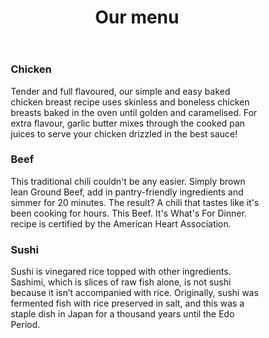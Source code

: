 <html lang="en">

<head>
	<meta charset="utf-8">
	<meta name="viewport" content="width=device-width, initial-scale-1">
	<title>Assignment solution module 2</title>
</head>
<body>
	<header>
	<h1>Our menu</h1>
	</header>
<div class="row">
	<div class="col-lg-4 col-md-6 col-sm-12">
<section class="box">
	<h3 class="title">Chicken</h3>
	<p>Tender and full flavoured, our simple and easy baked chicken breast recipe uses skinless and boneless chicken breasts baked in the oven until golden and caramelised. For extra flavour, garlic butter mixes through the cooked pan juices to serve your chicken drizzled in the best sauce!</p>
</section>
</div>


<div class="col-lg-4 col-md-6 col-sm-12">
	<section class="box1">
		<h3  class="title">Beef</h3>
		<p>This traditional chili couldn't be any easier. Simply brown lean Ground Beef, add in pantry-friendly ingredients and simmer for 20 minutes. The result? A chili that tastes like it's been cooking for hours. This Beef. It's What's For Dinner. recipe is certified by the American Heart Association.</p>
	</section>
</div>

<div class="col-lg-4 col-md-6 col-sm-12">	
	<section class="box2">
		<h3 class="title">Sushi</h3>
		<p>Sushi is vinegared rice topped with other ingredients. Sashimi, which is slices of raw fish alone, is not sushi because it isn’t accompanied with rice. Originally, sushi was fermented fish with rice preserved in salt, and this was a staple dish in Japan for a thousand years until the Edo Period.</p>
	</section>
</div>
</div>
<style>
	* {
	box-sizing: border-box;
}


body {
	font-family: Verdana, Helvetica, sans-serif;
    margin: 0;
    padding: 0;
}

h1 {
    margin-top: 50px;
    padding: 50px;
    text-align: center;

}


section {
	width: 300px;
	border: 20px solid black;
	float: left;
}


.title {

	float: right;
    border-bottom: 2px solid black;
    border-left: 2px solid black;
    margin: 0;
    padding: 0;
    width: 100px;
    text-align: center;
    font-weight: bold;
    height: 30px;
    padding-top: 5px;
}


.box {
	margin: 10px;
	background-color: ivory;
}

.box h3 {
	background-color: mistyrose;
	padding: 2px;
}

.box p {
	padding: 15px;
}


.box1 {
	margin: 10px;
	background-color: ivory;
	
}

.box1 p {
	padding: 15px;
}

.box1 h3 {
	background-color: sandybrown;
	padding: 2px;
}

.box2 {
	margin: 10px;
	background-color: ivory; 
	
}

.box2 p {
	padding: 15px;
}

.box2 h3 {
	background-color: slategray;
	padding: 2px;
}

.row {
	width: 100%;
	border: none;
	text-align: center;
	margin: 5px;
	position: absolute;
	top: 200px;
}

@media (min-width: 992px) {
    .col-lg-1, .col-lg-2, .col-lg-3, .col-lg-4, .col-lg-5, .col-lg-6, .col-lg-7, .col-lg-8, .col-lg-9, .col-lg-10, .col-lg-11, .col-lg-12 {
        float: left;

    }
    .col-lg-1 {
        width: 8.33%;
    }
    .col-lg-2 {
        width: 16.66%;
    }
    .col-lg-3 {
        width: 25%;
    }
    .col-lg-4 {
        width: 33.33%;
    }
    .col-lg-5 {
        width: 41.66%;
    }
    .col-lg-6 {
        width: 50%;
    }
    .col-lg-7 {
        width: 58.33%;
    }
    .col-lg-8 {
        width: 66.66%;
    }
    .col-lg-9 {
        width: 74.99%;
    }
    .col-lg-10 {
        width: 83.33%;
    }
    .col-lg-11 {
        width: 91.66%;
    }
    .col-lg-12 {
        width: 100%;
    }
}

@media (min-width: 768px) and (max-width: 991px) {
	.col-lg-1, .col-lg-2, .col-lg-3, .col-lg-4, .col-lg-5, .col-lg-6, .col-lg-7, .col-lg-8, .col-lg-9, .col-lg-10, .col-lg-11, .col-lg-12 {
        float: left;
}
	.col-md-1 {
        width: 8.33%;
    }
    .col-md-2 {
        width: 16.66%;
    }
    .col-md-3 {
        width: 25%;
    }
    .col-md-4 {
        width: 33.33%;
    }
    .col-md-5 {
        width: 41.66%;
    }
    .col-md-6 {
        width: 50%;
    }
    .col-md-7 {
        width: 58.33%;
    }
    .col-md-8 {
        width: 66.66%;
    }
    .col-md-9 {
        width: 74.99%;
    }
    .col-md-10 {
        width: 83.33%;
    }
    .col-md-11 {
        width: 91.66%;
    }
    .col-md-12 {
        width: 100%;
    }
@media (max-width: 767px) {
.col-lg-1, .col-lg-2, .col-lg-3, .col-lg-4, .col-lg-5, .col-lg-6, .col-lg-7, .col-lg-8, .col-lg-9, .col-lg-10, .col-lg-11, .col-lg-12 {
        float: left;
}
.col-md-1 {
        width: 8.33%;
    }
    .col-sm-2 {
        width: 16.66%;
    }
    .col-sm-3 {
        width: 25%;
    }
    .col-sm-4 {
        width: 33.33%;
    }
    .col-sm-5 {
        width: 41.66%;
    }
    .col-sm-6 {
        width: 50%;
    }
    .col-sm-7 {
        width: 58.33%;
    }
    .col-sm-8 {
        width: 66.66%;
    }
    .col-sm-9 {
        width: 74.99%;
    }
    .col-sm-10 {
        width: 83.33%;
    }
    .col-sm-11 {
        width: 91.66%;
    }
    .col-sm-12 {
        width: 100%;
    }
}

</style>
</body>
</html>
